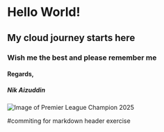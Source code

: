 # Hello World!
## My cloud journey starts here
### Wish me the best and please remember me
#### Regards,
##### Nik Aizuddin

![Image of Premier League Champion 2025](https://cdn.vox-cdn.com/thumbor/GyMdh1Iw3JbiCrgWiZbMBq6rBL0=/1400x1400/filters:format(jpeg)/cdn.vox-cdn.com/uploads/chorus_asset/file/16313593/1153097482.jpg.jpg)

















\#commiting for markdown header exercise
